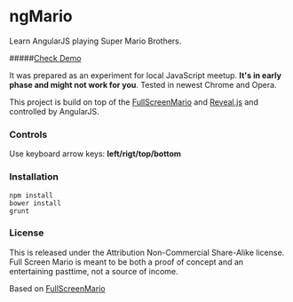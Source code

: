 ngMario
=========

Learn AngularJS playing Super Mario Brothers.

#####[Check Demo](http://blnight.github.io/ngMario)

It was prepared as an experiment for local JavaScript meetup. **It's in early phase and might not work for you**. Tested in newest Chrome and Opera.

This project is build on top of the [FullScreenMario](https://github.com/Diogenesthecynic/FullScreenMario) and [Reveal.js](https://github.com/hakimel/reveal.js/) and controlled by AngularJS.

### Controls
Use keyboard arrow keys: **left/rigt/top/bottom**

### Installation

```
npm install
bower install
grunt

```

### License
This is released under the Attribution Non-Commercial Share-Alike license. Full Screen Mario is meant to be both a proof of concept and an entertaining pasttime, not a source of income.

Based on [FullScreenMario](https://github.com/Diogenesthecynic/FullScreenMario)

